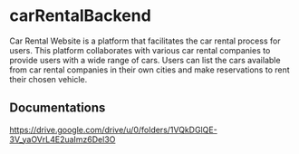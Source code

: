 ﻿# carRentalBackend
Car Rental Website is a platform that facilitates the car rental process for users. This platform 
collaborates with various car rental companies to provide users with a wide range of cars. Users can 
list the cars available from car rental companies in their own cities and make reservations to rent 
their chosen vehicle.

## Documentations
https://drive.google.com/drive/u/0/folders/1VQkDGlQE-3V_yaOVrL4E2uaImz6Del3O
